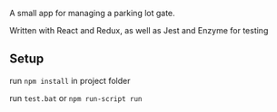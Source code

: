A small app for managing a parking lot gate.

Written with React and Redux, as well as Jest and Enzyme for testing

## Setup

run `npm install` in project folder

run `test.bat` or `npm run-script run`
